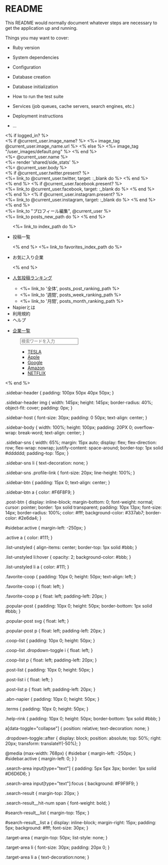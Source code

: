 # README

This README would normally document whatever steps are necessary to get the
application up and running.

Things you may want to cover:

* Ruby version

* System dependencies

* Configuration

* Database creation

* Database initialization

* How to run the test suite

* Services (job queues, cache servers, search engines, etc.)

* Deployment instructions

* ...

<div class="wrapper">
  <nav id="sidebar">
    <% if logged_in? %>
      <div class="sideber-main-host">
        <div class="sidebar-header">
          <% if @current_user.image_name? %>
            <%= image_tag @current_user.image_name.url %>
          <% else %>
            <%= image_tag "/user_images/default.png" %>
          <% end %>
        </div>
        <div class="sidebar-host">
          <%= @current_user.name %>
        </div>
        <div class="side-stats">
          <%= render 'shared/side_stats' %>
        </div>
        <div class="sidebar-body">
          <%= @current_user.body %>
        </div>
        <div class="sidebar-sns">
          <% if @current_user.twitter.present? %>
            <div class="profile-link">
              <%= link_to @current_user.twitter, target: :_blank do %>
                <i class="fab fa-twitter-square"></i>
              <% end %>
            </div>
          <% end %>
          <% if @current_user.facebook.present? %>
            <div class="profile-link">
              <%= link_to @current_user.facebook, target: :_blank do %>
                <i class="fab fa-facebook-square"></i>
              <% end %>
            </div>
          <% end %>
          <% if @current_user.instagram.present? %>
            <div class="profile-link">
              <%= link_to @current_user.instagram, target: :_blank do %>
                <i class="fab fa-instagram"></i>
              <% end %>
            </div>
          <% end %>
        </div>
        <div class="sidebar-btn">
          <div class="btn btn-primary">
            <%= link_to "プロフィール編集", @current_user %>
          </div>
        </div>
        <div class="sidebar-btn">
          <div class="post-btn">
            <%= link_to posts_new_path do %>
              <i class="fas fa-share-square"></i>
            <% end %>
          </div>
        </div>
      </div>
      <ul class="list-unstyled components">
        <%= link_to index_path do %>
          <li class="post-list">
            <i class="far fa-clipboard"></i>
            <p>投稿一覧</p>
          </li>
        <% end %>
        <%= link_to favorites_index_path do %>
          <li class="favorite-coop">
            <i class="far fa-star"></i>
            <p>お気に入り企業</p>
          </li>
        <% end %>
        <li class="popular-post">
          <a href="#pageSubmenu" data-toggle="collapse" aria-expanded="false" class="dropdown-toggle">
            <i class="fas fa-crown"></i>
            <p>人気投稿ランキング</p>
          </a>
          <ul class="collapse list-unstyled" id="pageSubmenu">
            <li>
              <%= link_to '全体', posts_post_ranking_path %>
            </li>
            <li>
              <%= link_to '週間', posts_week_ranking_path %>
            </li>
            <li>
              <%= link_to '月間', posts_month_ranking_path %>
            </li>
          </ul>
        </li>
        <li class="adn-napier">
          <i class="fab fa-adn"></i>
          Napierとは
        </li>
        <li class="terms">
          <i class="fas fa-users-cog"></i>
          利用規約
        </li>
        <li class="help-rink">
          <i class="fas fa-question"></i>
          ヘルプ
        </li>
        <li class="active coop-list">
          <a href="#homeSubmenu" data-toggle="collapse" aria-expanded="false" class="dropdown-toggle">
            <i class="far fa-building"></i>
            <p>企業一覧</p>
          </a>
          <ul class="collapse list-unstyled" id="homeSubmenu">
            <div class="search-area">
              <form>
                <input type="text" id="search-text" placeholder="検索ワードを入力">
              </form>
              <div class="search-result">
                <div class="search-result__hit-num"></div>
                <div id="search-result__list"></div>
              </div>
            </div>
            <ul class="target-area">
              <li>
                <a class="tesla" href="companies/1">TESLA</a>
              </li>
              <li>
                <a class="tesla" href="companies/2">Apple</a>
              </li>
              <li>
                <a class="tesla" href="companies/3">Google</a>
              </li>
              <li>
                <a class="tesla" href="companies/4">Amazon</a>
              </li>
              <li>
                <a class="tesla" href="companies/5">NETFLIX</a>
              </li>
            </ul>
          </ul>
        </li>
      </ul>
    <% end %>
  </nav>
</div>



.sidebar-header {
  padding: 100px 50px 40px 50px;
}

.sidebar-header img {
  width: 145px;
  height: 145px;
  border-radius: 40%;
  object-fit: cover;
  padding: 0px;
}

.sidebar-host {
  font-size: 30px;
  padding: 0 50px;
  text-align: center;
}

.sidebar-body {
  width: 100%;
  height: 100px;
  padding: 20PX 0;
  overflow-wrap:  break-word;
  text-align: center;
}

.sidebar-sns {
  width: 65%;
	margin: 15px auto;
	display: flex;
	flex-direction: row;
	flex-wrap: nowrap;
	justify-content: space-around;
	border-top: 1px solid #dddddd;
	padding-top: 15px;
}

.sidebar-sns li {
  text-decoration: none;
}

.sidebar-sns .profile-link {
  font-size: 20px;
	line-height: 100%;
}

.sidebar-btn {
  padding: 15px 0;
  text-align: center;
}

.sidebar-btn a {
  color: #F6F8F9;
}

.post-btn {
  display: inline-block;
  margin-bottom: 0;
  font-weight: normal;
  cursor: pointer;
  border: 1px solid transparent;
  padding: 10px 13px;
  font-size: 14px;
  border-radius: 100%;
  color: #fff;
  background-color: #337ab7;
  border-color: #2e6da4;
}

#sidebar.active {
  margin-left: -250px;
}

.active a {
  color: #111;
}

.list-unstyled {
  align-items: center;
  border-top: 1px solid #bbb;
}

.list-unstyled li:hover {
  opacity: 2;
  background-color: #bbb;
}

.list-unstyled li a {
  color: #111;
}


.favorite-coop {
  padding: 10px 0;
  height: 50px;
  text-align: left;
}

.favorite-coop i {
  float: left;
}

.favorite-coop p {
  float: left;
  padding-left: 20px;
}

.popular-post {
  padding: 10px 0;
  height: 50px;
  border-bottom: 1px solid #bbb;
}

.popular-post svg {
  float: left;
}

.popular-post p {
  float: left;
  padding-left: 20px;
}

.coop-list {
  padding: 10px 0;
  height: 50px;
}

.coop-list .dropdown-toggle i {
  float: left;
}

.coop-list p {
  float: left;
  padding-left: 20px;
}

.post-list {
  padding: 10px 0;
  height: 50px;
}

.post-list i {
  float: left;
}

.post-list p {
  float: left;
  padding-left: 20px;
}

.abn-napier {
  padding: 10px 0;
  height: 50px;
}

.terms {
  padding: 10px 0;
  height: 50px;
}

.help-rink {
  padding: 10px 0;
  height: 50px;
  border-bottom: 1px solid #bbb;
}


a[data-toggle="collapse"] {
  position: relative;
  text-decoration: none;
}

.dropdown-toggle::after {
  display: block;
  position: absolute;
  top: 50%;
  right: 20px;
  transform: translateY(-50%);
}

@media (max-width: 768px) {
  #sidebar {
      margin-left: -250px;
  }
  #sidebar.active {
      margin-left: 0;
  }
}

.search-area input[type="text"] {
  padding: 5px 5px 3px;
  border: 1px solid #D6D6D6;
}

.search-area input[type="text"]:focus {
  background: #F9F9F9;
}

.search-result {
  margin-top: 20px;
}

.search-result__hit-num span {
  font-weight: bold;
}

#search-result__list {
  margin-top: 15px;
}

#search-result__list a {
  display: inline-block;
  margin-right: 15px;
  padding: 5px;
  background: #fff;
  font-size: 30px;
}

.target-area {
  margin-top: 50px;
  list-style: none;
}

.target-area li {
  font-size: 30px;
  padding: 20px 0;
}

.target-area li a {
  text-decoration:none;
}